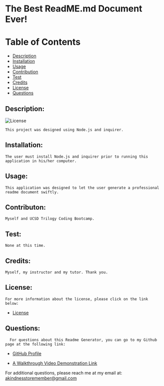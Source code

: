 
  
  # The Best ReadME.md Document Ever!

  # Table of Contents

  - [Description](#description)
  - [Installation](#installation)
  - [Usage](#usage)
  - [Contribution](#contribution)
  - [Test](#test)
  - [Credits](#credits)
  - [License](#license)
  - [Questions](#questions)

  ## Description:

   ![License](https://img.shields.io/badge/License-MIT-blue.svg "License Badge")
   

    This project was designed using Node.js and inquirer.
  
  ## Installation:

    The user must install Node.js and inquirer prior to running this application in his/her computer.

  ## Usage:

    This application was designed to let the user generate a professional readme document swiftly.

  ## Contributon:

    Myself and UCSD Trilogy Coding Bootcamp. 

  ## Test:

    None at this time.
  
  ## Credits:

    Myself, my instructor and my tutor. Thank you. 

  ## License:

    For more information about the license, please click on the link below:

  - [License](https://opensource.org/licenses/MIT)
  
  ## Questions:

      For questions about this Readme Generator, you can go to my Github page at the following link:

  - [GitHub Profile](https://github.com/Guled06)

  - [A Walkthrough Video Demonstration Link](https://drive.google.com/file/d/1wJjUR6D7djWYVI9G57lHYJlWe3p4byvO/view)

  For additional questions, please reach me at my email at: akindnesstoremember@gmail.com
  
